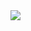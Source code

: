 <img src="https://komarev.com/ghpvc/?username=cexll&label=PROFILE+VIEWS&style=for-the-badge&color=brightgreen">
